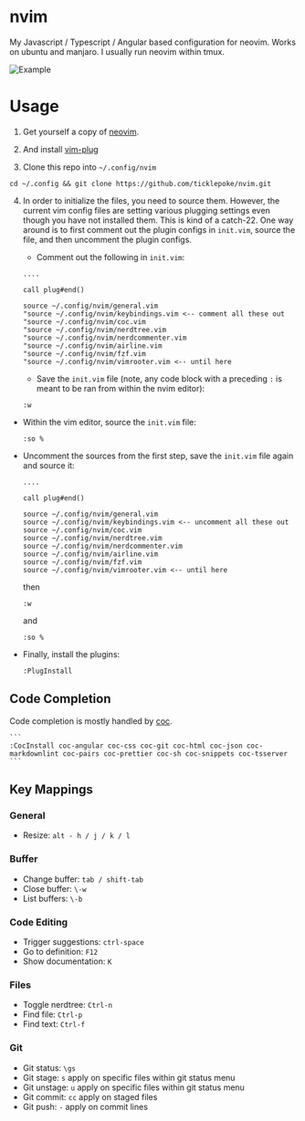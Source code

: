 # nvim

My Javascript / Typescript / Angular based configuration for neovim.
Works on ubuntu and manjaro. I usually run neovim within tmux.

![Example](https://github.com/ticklepoke/nvim/blob/master/demo1.gif)

# Usage

1. Get yourself a copy of [neovim](https://github.com/neovim/neovim/wiki/Installing-Neovim).

2. And install [vim-plug](https://github.com/junegunn/vim-plug#installation)

3. Clone this repo into `~/.config/nvim`

```
cd ~/.config && git clone https://github.com/ticklepoke/nvim.git
```

4. In order to initialize the files, you need to source them. However, the current vim config files are setting various plugging settings even though you have not installed them.
   This is kind of a catch-22. One way around is to first comment out the plugin configs in `init.vim`, source the file, and then uncomment the plugin configs.

   - Comment out the following in `init.vim`:

   ```
   ....

   call plug#end()

   source ~/.config/nvim/general.vim
   "source ~/.config/nvim/keybindings.vim <-- comment all these out
   "source ~/.config/nvim/coc.vim
   "source ~/.config/nvim/nerdtree.vim
   "source ~/.config/nvim/nerdcommenter.vim
   "source ~/.config/nvim/airline.vim
   "source ~/.config/nvim/fzf.vim
   "source ~/.config/nvim/vimrooter.vim <-- until here
   ```

   - Save the `init.vim` file (note, any code block with a preceding `:` is meant to be ran from within the nvim editor):

   ```
   :w
   ```

- Within the vim editor, source the `init.vim` file:

  ```
  :so %
  ```

- Uncomment the sources from the first step, save the `init.vim` file again and source it:

  ```
  ....

  call plug#end()

  source ~/.config/nvim/general.vim
  source ~/.config/nvim/keybindings.vim <-- uncomment all these out
  source ~/.config/nvim/coc.vim
  source ~/.config/nvim/nerdtree.vim
  source ~/.config/nvim/nerdcommenter.vim
  source ~/.config/nvim/airline.vim
  source ~/.config/nvim/fzf.vim
  source ~/.config/nvim/vimrooter.vim <-- until here
  ```

  then

  ```
  :w
  ```

  and

  ```
  :so %
  ```

- Finally, install the plugins:

  ```
  :PlugInstall
  ```

## Code Completion

Code completion is mostly handled by [coc](https://github.com/neoclide/coc.nvim).

    ```
    :CocInstall coc-angular coc-css coc-git coc-html coc-json coc-markdownlint coc-pairs coc-prettier coc-sh coc-snippets coc-tsserver
    ```

## Key Mappings

### General

- Resize: `alt - h / j / k / l`

### Buffer

- Change buffer: `tab / shift-tab`
- Close buffer: `\-w`
- List buffers: `\-b`

### Code Editing

- Trigger suggestions: `ctrl-space`
- Go to definition: `F12`
- Show documentation: `K`

### Files

- Toggle nerdtree: `Ctrl-n`
- Find file: `Ctrl-p`
- Find text: `Ctrl-f`

### Git

- Git status: `\gs`
- Git stage: `s` apply on specific files within git status menu
- Git unstage: `u` apply on specific files within git status menu
- Git commit: `cc` apply on staged files
- Git push: `-` apply on commit lines
